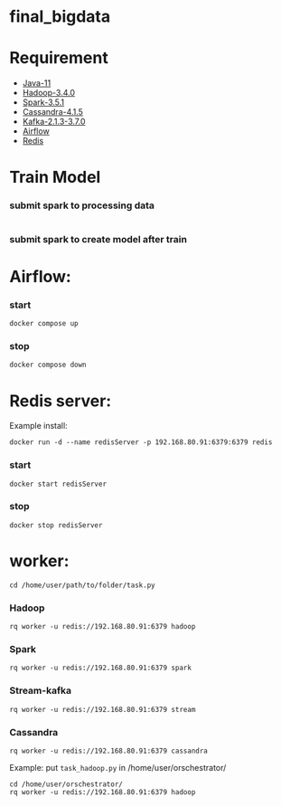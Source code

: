 # final_bigdata

# Requirement
- [Java-11](https://www.oracle.com/java/technologies/downloads/#java11)
- [Hadoop-3.4.0](https://hadoop.apache.org/docs/stable/hadoop-project-dist/hadoop-common/SingleCluster.html)
- [Spark-3.5.1](https://spark.apache.org/downloads.html)
- [Cassandra-4.1.5](https://cassandra.apache.org/doc/stable/cassandra/getting_started/installing.html)
- [Kafka-2.1.3-3.7.0](https://kafka.apache.org/quickstart)
- [Airflow](https://airflow.apache.org/docs/apache-airflow/stable/howto/docker-compose/index.html)
- [Redis](https://redis.io/docs/latest/operate/oss_and_stack/install/install-stack/docker/)
# Train Model
### submit spark to processing data
```

```
### submit spark to create model after train
#  Airflow:
### start
```
docker compose up
```
### stop
```
docker compose down
```
# Redis server:
Example install:
```
docker run -d --name redisServer -p 192.168.80.91:6379:6379 redis
```
### start
```
docker start redisServer
```
### stop
```
docker stop redisServer
```
# worker:
```
cd /home/user/path/to/folder/task.py
```
### Hadoop
```
rq worker -u redis://192.168.80.91:6379 hadoop
```
### Spark 
```
rq worker -u redis://192.168.80.91:6379 spark
```
### Stream-kafka
```
rq worker -u redis://192.168.80.91:6379 stream
```
### Cassandra
```
rq worker -u redis://192.168.80.91:6379 cassandra
```
Example: put ``task_hadoop.py`` in /home/user/orschestrator/
````
cd /home/user/orschestrator/
rq worker -u redis://192.168.80.91:6379 hadoop
````